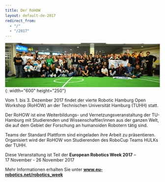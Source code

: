 ```yaml
---
title: Der RoHOW
layout: default-de-2017
redirect_from:
  - "/"
  - "/2017"
---
```


![Gruppenfoto](/assets/img/teams2016.jpg){: width="600" height="250"}

Vom 1. bis 3. Dezember 2017 findet der vierte Robotic Hamburg Open Workshop (RoHOW) an der Technischen Universität Hamburg (TUHH) statt.

Der RoHOW ist eine Weiterbildungs- und Vernetzungsveranstaltung der TU-Hamburg mit Studierenden und Wissenschaftler/innen aus der ganzen Welt, die auf dem Gebiet der Forschung an humanoiden Robotern tätig sind.

Teams der Standard Plattform sind eingeladen ihre Arbeit zu präsentieren. Organisiert wird der RoHOW von Studierenden des RoboCup Teams HULKs der TUHH.

<div id="eurobotic_week">
    <p>Diese Veranstaltung ist Teil der <strong>European&nbsp;Robotics&nbsp;Week&nbsp;2017</strong> &ndash; 17&nbsp;November - 26&nbsp;November&nbsp;2017</p>
    <p>Mehr Informationen erhalten Sie unter <a href="https://www.eu-robotics.net/robotics_week"><strong>www.eu-robotics.net/robotics_week</strong></a></p>
</div>
